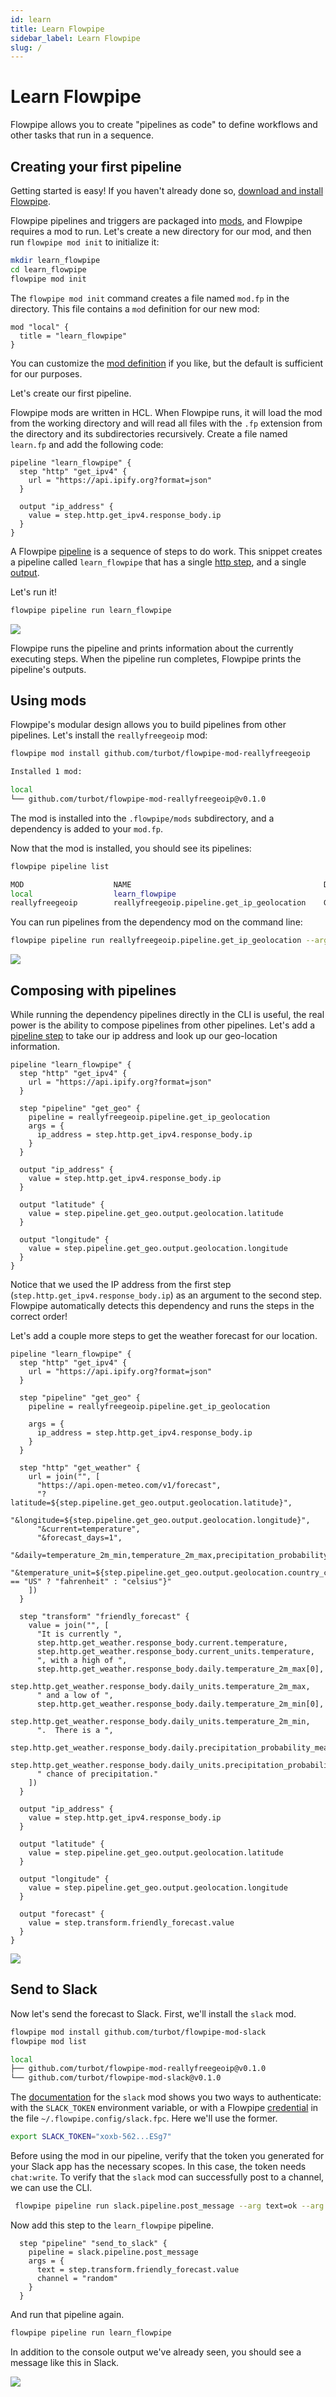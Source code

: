 ```yaml
---
id: learn
title: Learn Flowpipe
sidebar_label: Learn Flowpipe
slug: /
---
```


# Learn Flowpipe

Flowpipe allows you to create "pipelines as code" to define workflows and other tasks that run in a sequence.

## Creating your first pipeline

Getting started is easy! If you haven't already done so, [download and install Flowpipe](/downloads).

Flowpipe pipelines and triggers are packaged into [mods](/docs/build), and Flowpipe requires a mod to run. Let's create a new directory for our mod, and then run `flowpipe mod init` to initialize it:

```bash
mkdir learn_flowpipe
cd learn_flowpipe
flowpipe mod init
```

The `flowpipe mod init` command creates a file named `mod.fp` in the directory. This file contains a `mod` definition for our new mod:

```hcl
mod "local" {
  title = "learn_flowpipe"
}
```

You can customize the [mod definition](/docs/flowpipe-hcl/mod) if you like, but the default is sufficient for our purposes.

Let's create our first pipeline.

Flowpipe mods are written in HCL. When Flowpipe runs, it will load the mod from the working directory and will read all files with the `.fp` extension from the directory and its subdirectories recursively. Create a file named `learn.fp` and add the following code:

```hcl
pipeline "learn_flowpipe" {
  step "http" "get_ipv4" {
    url = "https://api.ipify.org?format=json"
  }

  output "ip_address" {
    value = step.http.get_ipv4.response_body.ip
  }
}
```

A Flowpipe [pipeline](/docs/flowpipe-hcl/step/pipeline) is a sequence of steps to do work. This snippet creates a pipeline called `learn_flowpipe` that has a single [http step](/docs/flowpipe-hcl/step/http), and a single [output](/docs/flowpipe-hcl/step/pipeline#outputs).

Let's run it!

```bash
flowpipe pipeline run learn_flowpipe
```

![](/images/docs/learn/get-ipv4.png)

Flowpipe runs the pipeline and prints information about the currently executing steps. When the pipeline run completes, Flowpipe prints the pipeline's outputs.

## Using mods

Flowpipe's modular design allows you to build pipelines from other pipelines. Let's install the `reallyfreegeoip` mod:

```bash
flowpipe mod install github.com/turbot/flowpipe-mod-reallyfreegeoip
```

```bash
Installed 1 mod:

local
└── github.com/turbot/flowpipe-mod-reallyfreegeoip@v0.1.0
```

The mod is installed into the `.flowpipe/mods` subdirectory, and a dependency is added to your `mod.fp`.

Now that the mod is installed, you should see its pipelines:

```bash
flowpipe pipeline list
```

```bash
MOD                    NAME                                           DESCRIPTION
local                  learn_flowpipe
reallyfreegeoip        reallyfreegeoip.pipeline.get_ip_geolocation    Get geolocation data for an IPv4 or IPv6 address.
```

You can run pipelines from the dependency mod on the command line:

```bash
flowpipe pipeline run reallyfreegeoip.pipeline.get_ip_geolocation --arg ip_address=35.236.238.30
```

![](/images/docs/learn/reallyfreegeoip.png)

## Composing with pipelines

While running the dependency pipelines directly in the CLI is useful, the real power is the ability to compose pipelines from other pipelines. Let's add a [pipeline step](/docs/flowpipe-hcl/step/pipeline) to take our ip address and look up our geo-location information.

```hcl
pipeline "learn_flowpipe" {
  step "http" "get_ipv4" {
    url = "https://api.ipify.org?format=json"
  }

  step "pipeline" "get_geo" {
    pipeline = reallyfreegeoip.pipeline.get_ip_geolocation
    args = {
      ip_address = step.http.get_ipv4.response_body.ip
    }
  }

  output "ip_address" {
    value = step.http.get_ipv4.response_body.ip
  }

  output "latitude" {
    value = step.pipeline.get_geo.output.geolocation.latitude
  }

  output "longitude" {
    value = step.pipeline.get_geo.output.geolocation.longitude
  }
}
```

Notice that we used the IP address from the first step (`step.http.get_ipv4.response_body.ip`) as an argument to the second step. Flowpipe automatically detects this dependency and runs the steps in the correct order!

Let's add a couple more steps to get the weather forecast for our location.

```hcl
pipeline "learn_flowpipe" {
  step "http" "get_ipv4" {
    url = "https://api.ipify.org?format=json"
  }

  step "pipeline" "get_geo" {
    pipeline = reallyfreegeoip.pipeline.get_ip_geolocation

    args = {
      ip_address = step.http.get_ipv4.response_body.ip
    }
  }

  step "http" "get_weather" {
    url = join("", [
      "https://api.open-meteo.com/v1/forecast",
      "?latitude=${step.pipeline.get_geo.output.geolocation.latitude}",
      "&longitude=${step.pipeline.get_geo.output.geolocation.longitude}",
      "&current=temperature",
      "&forecast_days=1",
      "&daily=temperature_2m_min,temperature_2m_max,precipitation_probability_mean",
      "&temperature_unit=${step.pipeline.get_geo.output.geolocation.country_code == "US" ? "fahrenheit" : "celsius"}"
    ])
  }

  step "transform" "friendly_forecast" {
    value = join("", [
      "It is currently ",
      step.http.get_weather.response_body.current.temperature,
      step.http.get_weather.response_body.current_units.temperature,
      ", with a high of ",
      step.http.get_weather.response_body.daily.temperature_2m_max[0],
      step.http.get_weather.response_body.daily_units.temperature_2m_max,
      " and a low of ",
      step.http.get_weather.response_body.daily.temperature_2m_min[0],
      step.http.get_weather.response_body.daily_units.temperature_2m_min,
      ".  There is a ",
      step.http.get_weather.response_body.daily.precipitation_probability_mean[0],
      step.http.get_weather.response_body.daily_units.precipitation_probability_mean,
      " chance of precipitation."
    ])
  }

  output "ip_address" {
    value = step.http.get_ipv4.response_body.ip
  }

  output "latitude" {
    value = step.pipeline.get_geo.output.geolocation.latitude
  }

  output "longitude" {
    value = step.pipeline.get_geo.output.geolocation.longitude
  }

  output "forecast" {
    value = step.transform.friendly_forecast.value
  }
}
```

![](/images/docs/learn/weather-report.png)

## Send to Slack

Now let's send the forecast to Slack. First, we'll install the `slack` mod.

```bash
flowpipe mod install github.com/turbot/flowpipe-mod-slack
flowpipe mod list
```

```bash
local
├── github.com/turbot/flowpipe-mod-reallyfreegeoip@v0.1.0
└── github.com/turbot/flowpipe-mod-slack@v0.1.0
```

The [documentation](https://hub.flowpipe.io/mods/turbot/slack#credentials) for the `slack` mod shows you two ways to authenticate: with the `SLACK_TOKEN` environment variable, or with a Flowpipe [credential](/docs/run/credentials) in the file `~/.flowpipe.config/slack.fpc`. Here we'll use the former.

```bash
export SLACK_TOKEN="xoxb-562...ESg7"
```

Before using the mod in our pipeline, verify that the token you generated for your Slack app has the necessary scopes. In this case, the token needs `chat:write`. To verify that the `slack` mod can successfully post to a channel, we can use the CLI.

```bash
 flowpipe pipeline run slack.pipeline.post_message --arg text=ok --arg channel=random
```

Now add this step to the `learn_flowpipe` pipeline.

```hcl
  step "pipeline" "send_to_slack" {
    pipeline = slack.pipeline.post_message
    args = {
      text = step.transform.friendly_forecast.value
      channel = "random"
    }
  }
```

And run that pipeline again.

```bash
flowpipe pipeline run learn_flowpipe
```

In addition to the console output we've already seen, you should see a message like this in Slack.

![](/images/docs/learn/slack-weather-report.png)
